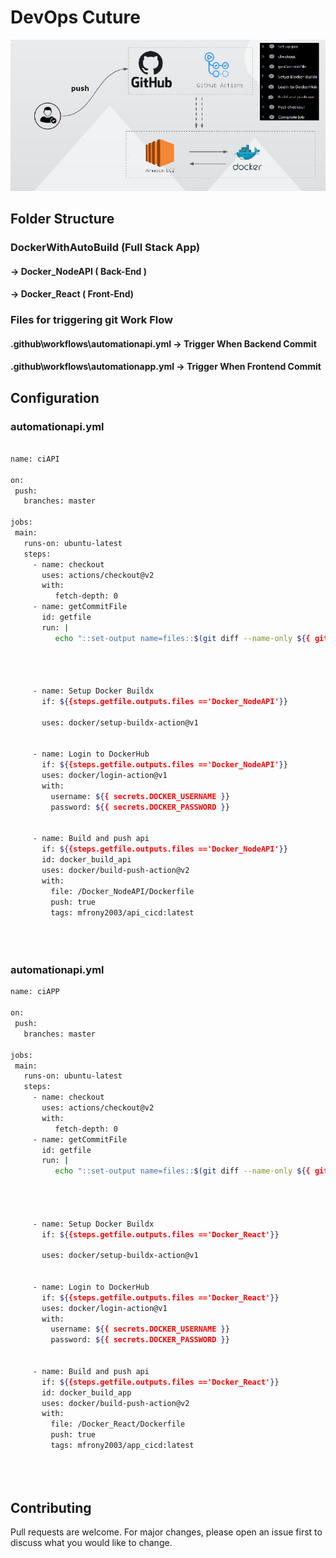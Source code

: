 # DevOps  Cuture

![CI CD](https://github.com/mfrony2003/DockerWithAutoBuild/blob/master/workflow.jpg)

## Folder Structure 

### DockerWithAutoBuild (Full Stack App)
  
####  -> Docker_NodeAPI  ( Back-End  )

####  -> Docker_React   ( Front-End)

###   Files for triggering git Work Flow

  #### .github\workflows\automationapi.yml  -> Trigger When Backend Commit

  ####   .github\workflows\automationapp.yml -> Trigger When Frontend Commit

## Configuration

### automationapi.yml

```bash

name: ciAPI  
 
on:
 push:     
   branches: master  
 
jobs:  
 main:   
   runs-on: ubuntu-latest 
   steps:               
     - name: checkout   
       uses: actions/checkout@v2
       with:
          fetch-depth: 0
     - name: getCommitFile
       id: getfile
       run: |
          echo "::set-output name=files::$(git diff --name-only ${{ github.event.before }} ${{ github.sha }} | cut -d/ -f1 | sort -u)"
          
     
      

     - name: Setup Docker Buildx
       if: ${{steps.getfile.outputs.files =='Docker_NodeAPI'}}       
     
       uses: docker/setup-buildx-action@v1
      

     - name: Login to DockerHub   
       if: ${{steps.getfile.outputs.files =='Docker_NodeAPI'}}       
       uses: docker/login-action@v1
       with:
         username: ${{ secrets.DOCKER_USERNAME }}
         password: ${{ secrets.DOCKER_PASSWORD }}
     

     - name: Build and push api
       if: ${{steps.getfile.outputs.files =='Docker_NodeAPI'}}       
       id: docker_build_api
       uses: docker/build-push-action@v2       
       with:
         file: /Docker_NodeAPI/Dockerfile
         push: true
         tags: mfrony2003/api_cicd:latest

     
     
```

 ### automationapi.yml

```bash
name: ciAPP
 
on:
 push:
   branches: master
 
jobs:
 main:
   runs-on: ubuntu-latest
   steps:                  
     - name: checkout
       uses: actions/checkout@v2
       with:
          fetch-depth: 0
     - name: getCommitFile
       id: getfile
       run: |
          echo "::set-output name=files::$(git diff --name-only ${{ github.event.before }} ${{ github.sha }} | cut -d/ -f1 | sort -u)"
          
     
      

     - name: Setup Docker Buildx
       if: ${{steps.getfile.outputs.files =='Docker_React'}}       
     
       uses: docker/setup-buildx-action@v1
      

     - name: Login to DockerHub
       if: ${{steps.getfile.outputs.files =='Docker_React'}}       
       uses: docker/login-action@v1
       with:
         username: ${{ secrets.DOCKER_USERNAME }}
         password: ${{ secrets.DOCKER_PASSWORD }}
     

     - name: Build and push api
       if: ${{steps.getfile.outputs.files =='Docker_React'}}       
       id: docker_build_app
       uses: docker/build-push-action@v2       
       with:
         file: /Docker_React/Dockerfile
         push: true
         tags: mfrony2003/app_cicd:latest

     
     
```

## Contributing
Pull requests are welcome. For major changes, please open an issue first to discuss what you would like to change.




